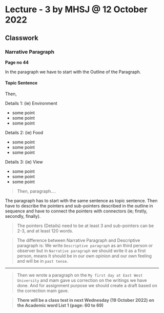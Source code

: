 # Lecture - 3 by MHSJ @ 12 October 2022

## Classwork

### Narrative Paragraph

**Page no 44**

In the paragraph we have to start with the Outline of the Paragraph.

#### Topic Sentence

Then,

Details 1: (ie) Environment

- some point
- some point
- some point

Details 2: (ie) Food

- some point
- some point
- some point

Details 3: (ie) View

- some point
- some point
- some point

> Then, paragraph....

The paragraph has to start with the same sentence as topic sentence. Then have to describe the pointers and sub-pointers described in the outline in sequence and have to connect the pointers with connectors (ie; firstly, secondly, finally).

> The pointers (Details) need to be at least 3 and sub-pointers can be 2-3, and at least 120 words.

> The difference between Narrative Paragraph and Descriptive paragraph is: We write `Descriptive paragraph` as an third person or observer but in `Narrative paragraph` we should write it as a first person, means It should be in our own opinion and our own feeling and will be in `past tense`.

---

> Then we wrote a paragraph on the `My first day at East West University` and mam gave us correction on the writings we have done. And for assignment purpose we should create a draft based on the correction mam gave.

> **There will be a class test in next Wednesday (19 October 2022) on the Academic word List 1 (page: 60 to 69)**
